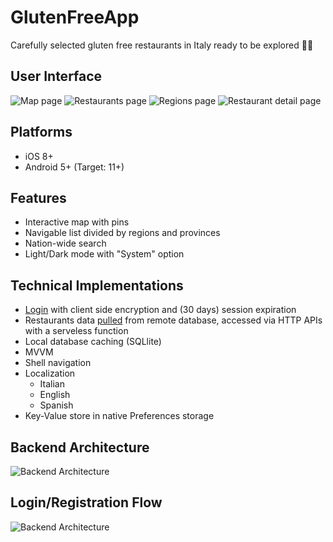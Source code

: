 # GlutenFreeApp

Carefully selected gluten free restaurants in Italy ready to be explored 🍔🥗

## User Interface

![Map page](/resources/page-map.jpg)
![Restaurants page](/resources/page-restaurants.jpg)
![Regions page](/resources/page-regions.jpg)
![Restaurant detail page](/resources/page-restaurantdetail.jpg)

## Platforms
* iOS 8+
* Android 5+ (Target: 11+)

## Features
* Interactive map with pins
* Navigable list divided by regions and provinces
* Nation-wide search
* Light/Dark mode with "System" option

## Technical Implementations
* [Login](https://github.com/drew458/GlutenFreeApp/tree/main/GlutenFreeApp/GlutenFreeApp.LambdaLogin) with client side encryption and (30 days) session expiration 
* Restaurants data [pulled](https://github.com/drew458/GlutenFreeApp/tree/main/GlutenFreeApp/RDSQuery) from remote database, accessed via HTTP APIs with a serveless function
* Local database caching (SQLlite)
* MVVM
* Shell navigation
* Localization
  * Italian
  * English
  * Spanish
* Key-Value store in native Preferences storage 

## Backend Architecture
![Backend Architecture](/resources/GlutenFreeApp-arch.jpg)

## Login/Registration Flow
![Backend Architecture](/resources/GlutenFreeApp-loginFlow.jpg)
